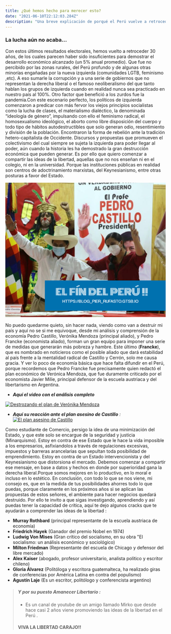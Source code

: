 ```yaml
---
title: ¿Qué hemos hecho para merecer esto? 
date: "2021-06-10T22:12:03.284Z"
description: "Una breve explicación de porqué el Perú vuelve a retroceder 30 años. Y que podemos hacer como ciudadanos"
---
```

### La lucha aún no acaba...

Con estos últimos resultados electorales, hemos vuelto a retroceder 30 años, de los cuales parecen haber sido insuficientes para demostrar el desarrollo económico alcanzado (un 5% anual promedio). Que fue no percibido por las zonas rurales, del Perú profundo y de algunas otras minorías engañadas por la nueva izquierda (comunidades LGTB, feminismo ,etc). A eso sumarle la corrupción y a una serie de gobiernos que no representan la derecha liberal o el famoso neoliberalismo del que tanto hablan los grupos de izquierda cuando en realidad nunca sea practicado en nuestro país al 100%. Otro factor que benefició a los zurdos fue la pandemia.Con este escenario perfecto, los políticos de izquierda comenzaron a predicar con más fervor los viejos principios socialistas como la lucha de clases, el materialismo dialéctico, la denominada “ideología de género”, impulsando con ello el feminismo radical, el homosexualismo ideológico, el aborto como libre disposición del cuerpo y todo tipo de hábitos autodestructibles que solo generan odio, resentimiento y división de la población. Encontraron la forma de rebelión ante la tradición hetero-capitalista de Occidente.
Discursos y propuestas que promueven el colectivismo del cual siempre se sujeta la izquierda para poder llegar al poder, aún cuando la historia les ha demostrado la gran destrucción económica que pueden generar. Es por ello que quiero comenzar a compartir las ideas de la libertad, aquellas que no nos enseñan ni en el colegio, ni en la universidad. Porque las instituciones públicas en realidad son centros de adoctrinamiento marxistas, del  Keynesianismo, entre otras posturas a favor del Estado. 

![unidos_para_destruir_el_país](./Izquierda.jpg)

No puedo quedarme quieto, sin hacer nada, viendo como van a destruir mi país y aquí no se si me equivoque, desde mi análisis y comprensión de la economía Pedro Castillo, Verónika Mendoza (principal aliado), y Pedro Francke (economista aliado), forman un gran equipo para imponer una serie de medidas que generarán más pobreza y hambre. Este último (__Francke__), que es nombrado en noticieros como el posible aliado que dará estabilidad al país frente a la mentalidad radical de Castillo y Cerrón, solo me causa gracia. Y ver lo poco de economía básica que hace falta difundir en el Perú, porque recordemos que Pedro Francke fue precisamente quien redactó el plan económico de Verónica Mendoza, que fue duramente criticado por el economista Javier Milie, principal defensor de la escuela austriaca y del libertarismo en Argentina. 
- *__Aquí el video con el análisis completo__*

[![Destrozando el plan de Verónika Mendoza](https://res.cloudinary.com/marcomontalbano/image/upload/v1623341728/video_to_markdown/images/youtube--0l1g0kwOAh0-c05b58ac6eb4c4700831b2b3070cd403.jpg)](https://www.youtube.com/watch?v=0l1g0kwOAh0&t=1355s "Destrozando el plan de Verónika Mendoza")

- *__Aquí su reacción ante el plan asesino de Castillo__ :*
[![El plan asesino de Castillo](https://res.cloudinary.com/marcomontalbano/image/upload/v1623342525/video_to_markdown/images/youtube--TZXEREzppt4-c05b58ac6eb4c4700831b2b3070cd403.jpg)](https://www.youtube.com/watch?v=TZXEREzppt4 "El plan asesino de Castillo")

Como estudiante de Comercio, persigo la idea de una minimización del Estado, y que este solo se encargue de la seguridad y justicia (Minarquismo). Estoy en contra de ese Estado que le hace la vida imposible a los empresarios, asfixiandolos a través de regulaciones excesivas, impuestos y barreras arancelarias que sepultan toda posibilidad de emprendimiento. Estoy en contra de un Estado intervencionista y del Keynesianismo que distorsiona el mercado. Debemos comenzar a compartir ese mensaje, en base a datos y hechos en donde por superioridad gana la derecha liberal.Porque somos mejores en lo productivo, en lo moral e incluso en lo estético.
En conclusión, con todo lo que se nos viene, mi consejo es, que en la medida de tus posibilidades ahorres todo lo que puedas, porque claramente en los próximos años si se aplican las propuestas de estos señores, el ambiente para hacer negocios quedará destruido. Por ello te invito a que sigas investigando, aprendiendo y así puedas tener la capacidad de crítica, aquí te dejo algunos cracks que te ayudarán a comprender las ideas de la libertad :

+ **Murray Rothbard** (principal representante de la escuela austriaca de economía)
+ **Friedrich Hayek** (Ganador del premio Nobel en 1974)
+ **Ludwig Von Mises** (Gran crítico del socialismo, en su obra "El socialismo: un análisis económico y sociológico)
+ **Milton Friedman** (Representante del escuela de Chicago y defensor del libre mercado)
+ **Alex Kaiser** (abogado, profesor universitario, analista político y escritor chileno)
+ **Gloria Álvarez** (Politóloga y escritora guatemalteca, ha realizado giras de conferencias por América Latina en contra del populismo)
+ **Agustín Laje** (Es un escritor, politólogo y conferencista argentino)

> ##### Y por su puesto Amanecer Libertario :
> - Es un canal de youtube de un amigo llamado Mirko que desde hace casi 2 años viene promoviendo las ideas de la libertad en el Perú .
> #### VIVA LA LIBERTAD CARAJO!!

